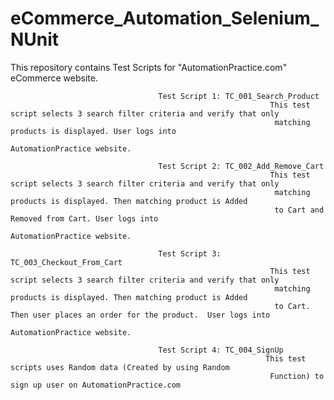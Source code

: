 # eCommerce_Automation_Selenium_NUnit
This repository contains Test Scripts for "AutomationPractice.com" eCommerce website.

                                     Test Script 1: TC_001_Search_Product
                                                              This test script selects 3 search filter criteria and verify that only  
                                                               matching products is displayed. User logs into  
                                                               AutomationPractice website.

                                     Test Script 2: TC_002_Add_Remove_Cart
                                                              This test script selects 3 search filter criteria and verify that only  
                                                               matching products is displayed. Then matching product is Added    
                                                               to Cart and Removed from Cart. User logs into  
                                                               AutomationPractice website.

                                     Test Script 3: TC_003_Checkout_From_Cart
                                                              This test script selects 3 search filter criteria and verify that only  
                                                               matching products is displayed. Then matching product is Added    
                                                               to Cart. Then user places an order for the product.  User logs into  
                                                               AutomationPractice website.

                                     Test Script 4: TC_004_SignUp
                                                             This test scripts uses Random data (Created by using Random    
                                                              Function) to sign up user on AutomationPractice.com
